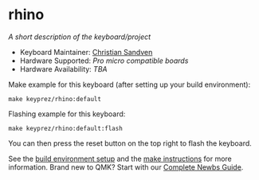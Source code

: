 # rhino

*A short description of the keyboard/project*

* Keyboard Maintainer: [Christian Sandven](https://github.com/yourusername)
* Hardware Supported: *Pro micro compatible boards*
* Hardware Availability: *TBA*

Make example for this keyboard (after setting up your build environment):

    make keyprez/rhino:default

Flashing example for this keyboard:

    make keyprez/rhino:default:flash
    
You can then press the reset button on the top right to flash the keyboard.

See the [build environment setup](https://docs.qmk.fm/#/getting_started_build_tools) and the [make instructions](https://docs.qmk.fm/#/getting_started_make_guide) for more information. Brand new to QMK? Start with our [Complete Newbs Guide](https://docs.qmk.fm/#/newbs).
